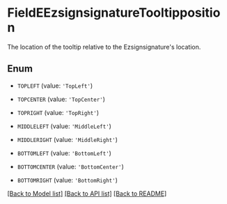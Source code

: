 # FieldEEzsignsignatureTooltipposition

The location of the tooltip relative to the Ezsignsignature's location.

## Enum

* `TOPLEFT` (value: `'TopLeft'`)

* `TOPCENTER` (value: `'TopCenter'`)

* `TOPRIGHT` (value: `'TopRight'`)

* `MIDDLELEFT` (value: `'MiddleLeft'`)

* `MIDDLERIGHT` (value: `'MiddleRight'`)

* `BOTTOMLEFT` (value: `'BottomLeft'`)

* `BOTTOMCENTER` (value: `'BottomCenter'`)

* `BOTTOMRIGHT` (value: `'BottomRight'`)

[[Back to Model list]](../README.md#documentation-for-models) [[Back to API list]](../README.md#documentation-for-api-endpoints) [[Back to README]](../README.md)


